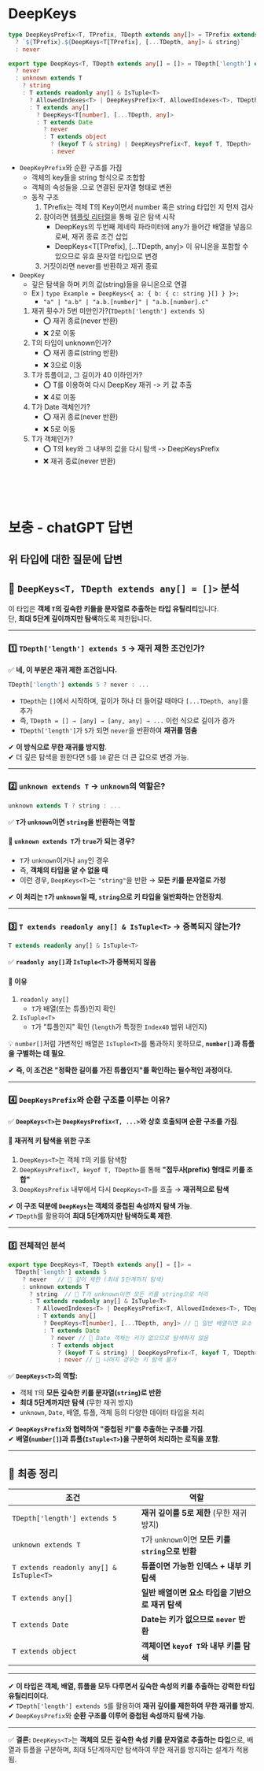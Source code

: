 # DeepKeys
``` ts
type DeepKeysPrefix<T, TPrefix, TDepth extends any[]> = TPrefix extends keyof T & (number | string)
  ? `${TPrefix}.${DeepKeys<T[TPrefix], [...TDepth, any]> & string}`
  : never

export type DeepKeys<T, TDepth extends any[] = []> = TDepth['length'] extends 5
  ? never
  : unknown extends T
    ? string
    : T extends readonly any[] & IsTuple<T>
      ? AllowedIndexes<T> | DeepKeysPrefix<T, AllowedIndexes<T>, TDepth>
      : T extends any[]
        ? DeepKeys<T[number], [...TDepth, any]>
        : T extends Date
          ? never
          : T extends object
            ? (keyof T & string) | DeepKeysPrefix<T, keyof T, TDepth>
            : never
```

- `DeepKeyPrefix`와 순환 구조를 가짐
  - 객체의 key들을 string 형식으로 조합함
  - 객체의 속성들을 .으로 연결된 문자열 형태로 변환
  - 동작 구조 
    1. TPrefix는 객체 T의 Key이면서 number 혹은 string 타입인 지 먼저 검사
    2. 참이라면 [템플릿 리터럴](https://toss.tech/article/template-literal-types)을 통해 깊은 탐색 시작
        - DeepKeys의 두번째 제네릭 파라미터에 any가 들어간 배열을 넣음으로써, 재귀 종료 조건 삽입
        - DeepKeys<T[TPrefix], [...TDepth, any]> 이 유니온을 포함할 수 있으므로 유효 문자열 타입으로 변경
    3. 거짓이라면 never를 반환하고 재귀 종료
- `DeepKey`
  - 깊은 탐색을 하며 키의 값(string)들을 유니온으로 연결
  - Ex ) `type Example = DeepKeys<{ a: { b: { c: string }[] } }>;` 
    - `"a" | "a.b" | "a.b.[number]" | "a.b.[number].c"`
  1. 재귀 횟수가 5번 미만인가?(`TDepth['length'] extends 5`)
      - ⭕️ 재귀 종료(never 반환)
      - ❌ 2로 이동
  2. T의 타입이 unknown인가?
      - ⭕️ 재귀 종료(string 반환)
      - ❌ 3으로 이동
  3. T가 튜플이고, 그 길이가 40 이하인가?
      - ⭕️ T를 이용하여 다시 DeepKey 재귀 -> 키 값 추출
      - ❌ 4로 이동
  4. T가 Date 객체인가?
      - ⭕️ 재귀 종료(never 반환)
      - ❌ 5로 이동
  5. T가 객체인가?
      - ⭕️ T의 key와 그 내부의 값을 다시 탐색 -> DeepKeysPrefix
      - ❌ 재귀 종료(never 반환)


<br />
<br />
<br />

# 보충 - chatGPT 답변
## 위 타입에 대한 질문에 답변
## **📌 `DeepKeys<T, TDepth extends any[] = []>` 분석**

이 타입은 **객체 `T`의 깊숙한 키들을 문자열로 추출하는 타입 유틸리티**입니다.  
단, **최대 5단계 깊이까지만 탐색**하도록 제한됩니다.

---

### **1️⃣ `TDepth['length'] extends 5` → 재귀 제한 조건인가?**
✅ **네, 이 부분은 재귀 제한 조건입니다.**  

```ts
TDepth['length'] extends 5 ? never : ...
```
- `TDepth`는 `[]`에서 시작하며, 깊이가 하나 더 들어갈 때마다 `[...TDepth, any]`을 추가  
- 즉, `TDepth = [] → [any] → [any, any] → ...` 이런 식으로 길이가 증가  
- `TDepth['length']`가 `5`가 되면 `never`을 반환하여 **재귀를 멈춤**  

✔ **이 방식으로 무한 재귀를 방지함**.  
✔ 더 깊은 탐색을 원한다면 `5`를 `10` 같은 더 큰 값으로 변경 가능.

---

### **2️⃣ `unknown extends T` → `unknown`의 역할은?**
```ts
unknown extends T ? string : ...
```
✅ **`T`가 `unknown`이면 `string`을 반환하는 역할**  

#### 🔹 `unknown extends T`가 `true`가 되는 경우?
- `T`가 `unknown`이거나 `any`인 경우  
- 즉, **객체의 타입을 알 수 없을 때**  
- 이런 경우, `DeepKeys<T>`는 `"string"`을 반환 → **모든 키를 문자열로 가정**  

✔ **이 처리는 `T`가 `unknown`일 때, `string`으로 키 타입을 일반화하는 안전장치**.

---

### **3️⃣ `T extends readonly any[] & IsTuple<T>` → 중복되지 않는가?**
```ts
T extends readonly any[] & IsTuple<T>
```
✅ **`readonly any[]`과 `IsTuple<T>`가 중복되지 않음**  

#### 🔹 이유
1. `readonly any[]`
   - `T`가 배열(또는 튜플)인지 확인
2. `IsTuple<T>`
   - `T`가 "튜플인지" 확인 (`length`가 특정한 `Index40` 범위 내인지)

💡 `number[]`처럼 가변적인 배열은 `IsTuple<T>`를 통과하지 못하므로, **`number[]`과 튜플을 구별하는 데 필요**.  

✔ **즉, 이 조건은 "정확한 길이를 가진 튜플인지"를 확인하는 필수적인 과정이다.**  

---

### **4️⃣ `DeepKeysPrefix`와 순환 구조를 이루는 이유?**
✅ **`DeepKeys<T>`는 `DeepKeysPrefix<T, ...>`와 상호 호출되며 순환 구조를 가짐**.  

#### 🔹 **재귀적 키 탐색을 위한 구조**
1. `DeepKeys<T>`는 객체 `T`의 키를 탐색함  
2. `DeepKeysPrefix<T, keyof T, TDepth>`를 통해 **"접두사(prefix) 형태로 키를 조합"**  
3. `DeepKeysPrefix` 내부에서 다시 `DeepKeys<T>`를 호출 → **재귀적으로 탐색**  

✔ **이 구조 덕분에 `DeepKeys`는 객체의 중첩된 속성까지 탐색 가능**.  
✔ `TDepth`를 활용하여 **최대 5단계까지만 탐색하도록 제한**.

---

### **5️⃣ 전체적인 분석**
```ts
export type DeepKeys<T, TDepth extends any[] = []> =
  TDepth['length'] extends 5
    ? never   // 🔹 깊이 제한 (최대 5단계까지 탐색)
    : unknown extends T
      ? string  // 🔹 T가 unknown이면 모든 키를 string으로 처리
      : T extends readonly any[] & IsTuple<T>
        ? AllowedIndexes<T> | DeepKeysPrefix<T, AllowedIndexes<T>, TDepth> // 🔹 튜플이라면 가능한 인덱스와 내부 키 탐색
        : T extends any[]
          ? DeepKeys<T[number], [...TDepth, any]> // 🔹 일반 배열이면 요소 타입을 기반으로 탐색
          : T extends Date
            ? never // 🔹 Date 객체는 키가 없으므로 탐색하지 않음
            : T extends object
              ? (keyof T & string) | DeepKeysPrefix<T, keyof T, TDepth> // 🔹 객체라면 키와 내부 키 탐색
              : never // 🔹 나머지 경우는 키 탐색 불가
```

✅ **`DeepKeys<T>`의 역할:**  
- 객체 `T`의 **모든 깊숙한 키를 문자열(`string`)로 반환**  
- **최대 5단계까지만 탐색** (무한 재귀 방지)  
- `unknown`, `Date`, 배열, 튜플, 객체 등의 다양한 데이터 타입을 처리  

✔ **`DeepKeysPrefix`와 협력하여 "중첩된 키"를 추출하는 구조를 가짐**.  
✔ **배열(`number[]`)과 튜플(`IsTuple<T>`)을 구분하여 처리하는 로직을 포함**.  

---

## **📌 최종 정리**
| 조건 | 역할 |
|------|------|
| `TDepth['length'] extends 5` | **재귀 깊이를 5로 제한** (무한 재귀 방지) |
| `unknown extends T` | `T`가 `unknown`이면 **모든 키를 `string`으로 반환** |
| `T extends readonly any[] & IsTuple<T>` | **튜플이면 가능한 인덱스 + 내부 키 탐색** |
| `T extends any[]` | **일반 배열이면 요소 타입을 기반으로 재귀 탐색** |
| `T extends Date` | **Date는 키가 없으므로 `never` 반환** |
| `T extends object` | **객체이면 `keyof T`와 내부 키를 탐색** |

---

✔ **이 타입은 객체, 배열, 튜플을 모두 다루면서 깊숙한 속성의 키를 추출하는 강력한 타입 유틸리티이다.**  
✔ `TDepth['length'] extends 5`를 활용하여 **재귀 깊이를 제한하여 무한 재귀를 방지**.  
✔ `DeepKeysPrefix`와 **순환 구조를 이루어 중첩된 속성까지 탐색 가능**.  

---

✅ **결론:** `DeepKeys<T>`는 **객체의 모든 깊숙한 속성 키를 문자열로 추출하는 타입**으로, 배열과 튜플을 구분하며, 최대 5단계까지만 탐색하여 무한 재귀를 방지하는 설계가 적용됨.